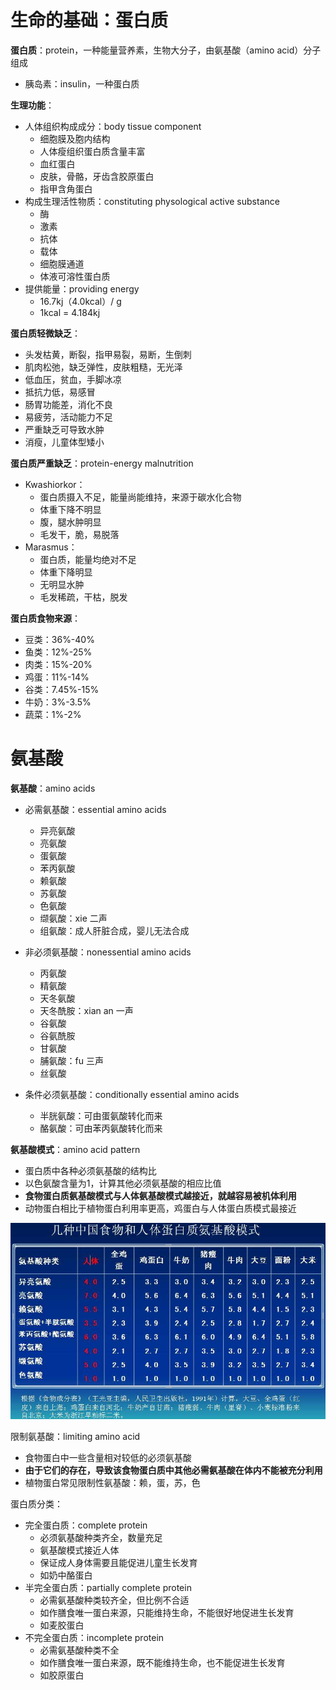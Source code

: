 # 生命的基础：蛋白质

**蛋白质**：protein，一种能量营养素，生物大分子，由氨基酸（amino acid）分子组成

- 胰岛素：insulin，一种蛋白质

**生理功能**：

- 人体组织构成成分：body tissue component
  - 细胞膜及胞内结构
  - 人体瘦组织蛋白质含量丰富
  - 血红蛋白
  - 皮肤，骨骼，牙齿含胶原蛋白
  - 指甲含角蛋白
- 构成生理活性物质：constituting physological active substance
  - 酶
  - 激素
  - 抗体
  - 载体
  - 细胞膜通道
  - 体液可溶性蛋白质
- 提供能量：providing energy
  - 16.7kj（4.0kcal）/ g
  - 1kcal = 4.184kj

**蛋白质轻微缺乏**：

- 头发枯黄，断裂，指甲易裂，易断，生倒刺
- 肌肉松弛，缺乏弹性，皮肤粗糙，无光泽
- 低血压，贫血，手脚冰凉
- 抵抗力低，易感冒
- 肠胃功能差，消化不良
- 易疲劳，活动能力不足
- 严重缺乏可导致水肿
- 消瘦，儿童体型矮小

**蛋白质严重缺乏**：protein-energy malnutrition

- Kwashiorkor：
  - 蛋白质摄入不足，能量尚能维持，来源于碳水化合物
  - 体重下降不明显
  - 腹，腿水肿明显
  - 毛发干，脆，易脱落
- Marasmus：
  - 蛋白质，能量均绝对不足
  - 体重下降明显
  - 无明显水肿
  - 毛发稀疏，干枯，脱发

**蛋白质食物来源**：

- 豆类：36%-40%
- 鱼类：12%-25%
- 肉类：15%-20%
- 鸡蛋：11%-14%
- 谷类：7.45%-15%
- 牛奶：3%-3.5%
- 蔬菜：1%-2%

# 氨基酸

**氨基酸**：amino acids

- 必需氨基酸：essential amino acids
  - 异亮氨酸
  - 亮氨酸
  - 蛋氨酸
  - 苯丙氨酸
  - 赖氨酸
  - 苏氨酸
  - 色氨酸
  - 缬氨酸：xie 二声
  - 组氨酸：成人肝脏合成，婴儿无法合成

- 非必须氨基酸：nonessential amino acids
  - 丙氨酸
  - 精氨酸
  - 天冬氨酸
  - 天冬酰胺：xian an 一声
  - 谷氨酸
  - 谷氨酰胺
  - 甘氨酸
  - 脯氨酸：fu 三声
  - 丝氨酸

- 条件必须氨基酸：conditionally essential amino acids
  - 半胱氨酸：可由蛋氨酸转化而来
  - 酪氨酸：可由苯丙氨酸转化而来

**氨基酸模式**：amino acid pattern

- 蛋白质中各种必须氨基酸的结构比
- 以色氨酸含量为1，计算其他必须氨基酸的相应比值
- **食物蛋白质氨基酸模式与人体氨基酸模式越接近，就越容易被机体利用**
- 动物蛋白相比于植物蛋白利用率更高，鸡蛋白与人体蛋白质模式最接近

![image-20220715050023457](assets/image-20220715050023457.png)

限制氨基酸：limiting amino acid

- 食物蛋白中一些含量相对较低的必须氨基酸
- **由于它们的存在，导致该食物蛋白质中其他必需氨基酸在体内不能被充分利用**
- 植物蛋白常见限制性氨基酸：赖，蛋，苏，色

蛋白质分类：

- 完全蛋白质：complete protein
  - 必须氨基酸种类齐全，数量充足
  - 氨基酸模式接近人体
  - 保证成人身体需要且能促进儿童生长发育
  - 如奶中酪蛋白
- 半完全蛋白质：partially complete protein
  - 必需氨基酸种类较齐全，但比例不合适
  - 如作膳食唯一蛋白来源，只能维持生命，不能很好地促进生长发育
  - 如麦胶蛋白
- 不完全蛋白质：incomplete protein
  - 必需氨基酸种类不全
  - 如作膳食唯一蛋白来源，既不能维持生命，也不能促进生长发育
  - 如胶原蛋白